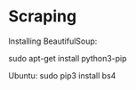 # Scraping

Installing BeautifulSoup: 

sudo apt-get install python3-pip 

Ubuntu: sudo pip3 install bs4 

